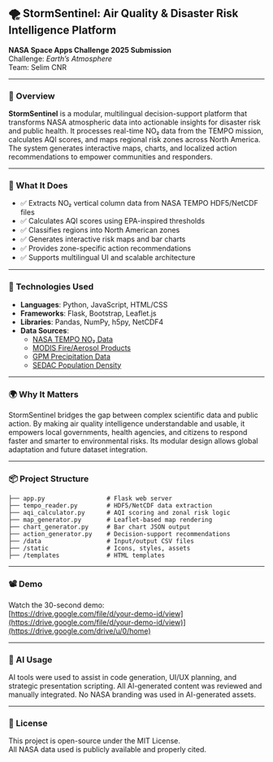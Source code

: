 
## 🌪️ StormSentinel: Air Quality & Disaster Risk Intelligence Platform

**NASA Space Apps Challenge 2025 Submission**  
Challenge: *Earth’s Atmosphere*  
Team: Selim CNR

---

### 🚀 Overview

**StormSentinel** is a modular, multilingual decision-support platform that transforms NASA atmospheric data into actionable insights for disaster risk and public health. It processes real-time NO₂ data from the TEMPO mission, calculates AQI scores, and maps regional risk zones across North America. The system generates interactive maps, charts, and localized action recommendations to empower communities and responders.

---

### 🎯 What It Does

- ✅ Extracts NO₂ vertical column data from NASA TEMPO HDF5/NetCDF files  
- ✅ Calculates AQI scores using EPA-inspired thresholds  
- ✅ Classifies regions into North American zones  
- ✅ Generates interactive risk maps and bar charts  
- ✅ Provides zone-specific action recommendations  
- ✅ Supports multilingual UI and scalable architecture

---

### 🧠 Technologies Used

- **Languages**: Python, JavaScript, HTML/CSS  
- **Frameworks**: Flask, Bootstrap, Leaflet.js  
- **Libraries**: Pandas, NumPy, h5py, NetCDF4  
- **Data Sources**:  
  - [NASA TEMPO NO₂ Data](https://www.earthdata.nasa.gov/sensors/tempo)  
  - [MODIS Fire/Aerosol Products](https://modis.gsfc.nasa.gov/data/dataprod/mod14.php)  
  - [GPM Precipitation Data](https://gpm.nasa.gov/data)  
  - [SEDAC Population Density](https://sedac.ciesin.columbia.edu/data/set/gpw-v4-population-density)

---

### 🌍 Why It Matters

StormSentinel bridges the gap between complex scientific data and public action. By making air quality intelligence understandable and usable, it empowers local governments, health agencies, and citizens to respond faster and smarter to environmental risks. Its modular design allows global adaptation and future dataset integration.

---

### 📦 Project Structure

```
├── app.py                 # Flask web server
├── tempo_reader.py        # HDF5/NetCDF data extraction
├── aqi_calculator.py      # AQI scoring and zonal risk logic
├── map_generator.py       # Leaflet-based map rendering
├── chart_generator.py     # Bar chart JSON output
├── action_generator.py    # Decision-support recommendations
├── /data                  # Input/output CSV files
├── /static                # Icons, styles, assets
├── /templates             # HTML templates
```

---

### 📽️ Demo

Watch the 30-second demo:  
[https://drive.google.com/file/d/your-demo-id/view](https://drive.google.com/file/d/your-demo-id/view)](https://drive.google.com/drive/u/0/home)

---

### 🤖 AI Usage

AI tools were used to assist in code generation, UI/UX planning, and strategic presentation scripting. All AI-generated content was reviewed and manually integrated. No NASA branding was used in AI-generated assets.

---

### 📄 License

This project is open-source under the MIT License.  
All NASA data used is publicly available and properly cited.

